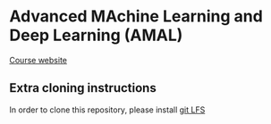 # Advanced MAchine Learning and Deep Learning (AMAL)

[Course website](http://dac.lip6.fr/master/amal-2019-2020/)

## Extra cloning instructions 

In order to clone this repository, please install [git LFS](https://git-lfs.github.com/)
